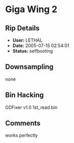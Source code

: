 # Giga Wing 2

## Rip Details

- **User:** LETHAL
- **Date:** 2005-07-15 02:54:01
- **Status:** selfbooting

## Downsampling

none

## Bin Hacking

GDFixer v1.0 1st_read.bin

## Comments

works perfectly

